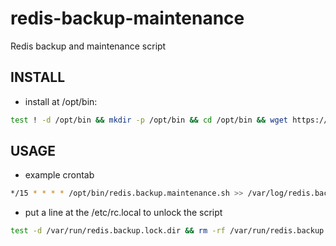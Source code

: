 # redis-backup-maintenance
Redis backup and maintenance script

## INSTALL
- install at /opt/bin:

```bash
test ! -d /opt/bin && mkdir -p /opt/bin && cd /opt/bin && wget https://raw.githubusercontent.com/seikath/redis-backup-maintenance/master/redis.backup.maintenance.sh && chmod +x redis.backup.maintenance.sh
```

## USAGE
- example crontab

```bash
*/15 * * * * /opt/bin/redis.backup.maintenance.sh >> /var/log/redis.backup.log 2>&1
```
- put a line at the /etc/rc.local to unlock the script 

```bash
test -d /var/run/redis.backup.lock.dir && rm -rf /var/run/redis.backup.lock.dir
```
